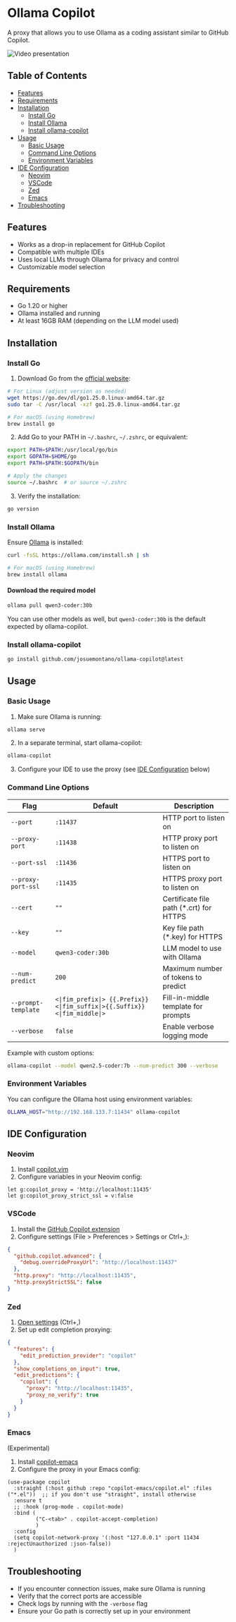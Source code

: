 # Ollama Copilot

A proxy that allows you to use Ollama as a coding assistant similar to GitHub Copilot.

![Video presentation](presentation.gif)

## Table of Contents

- [Features](#features)
- [Requirements](#requirements)
- [Installation](#installation)
  - [Install Go](#install-go)
  - [Install Ollama](#install-ollama)
  - [Install ollama-copilot](#install-ollama-copilot)
- [Usage](#usage)
  - [Basic Usage](#basic-usage)
  - [Command Line Options](#command-line-options)
  - [Environment Variables](#environment-variables)
- [IDE Configuration](#ide-configuration)
  - [Neovim](#neovim)
  - [VSCode](#vscode)
  - [Zed](#zed)
  - [Emacs](#emacs)
- [Troubleshooting](#troubleshooting)

## Features

- Works as a drop-in replacement for GitHub Copilot
- Compatible with multiple IDEs
- Uses local LLMs through Ollama for privacy and control
- Customizable model selection

## Requirements

- Go 1.20 or higher
- Ollama installed and running
- At least 16GB RAM (depending on the LLM model used)

## Installation

### Install Go

1. Download Go from the [official website](https://go.dev/dl/):

```bash
# For Linux (adjust version as needed)
wget https://go.dev/dl/go1.25.0.linux-amd64.tar.gz
sudo tar -C /usr/local -xzf go1.25.0.linux-amd64.tar.gz

# For macOS (using Homebrew)
brew install go
```

2. Add Go to your PATH in `~/.bashrc`, `~/.zshrc`, or equivalent:

```bash
export PATH=$PATH:/usr/local/go/bin
export GOPATH=$HOME/go
export PATH=$PATH:$GOPATH/bin

# Apply the changes
source ~/.bashrc  # or source ~/.zshrc
```

3. Verify the installation:

```bash
go version
```

### Install Ollama

Ensure [Ollama](https://ollama.com/download) is installed:

```bash
curl -fsSL https://ollama.com/install.sh | sh

# For macOS (using Homebrew)
brew install ollama
```

#### Download the required model

```bash
ollama pull qwen3-coder:30b
```

You can use other models as well, but `qwen3-coder:30b` is the default expected by ollama-copilot.

### Install ollama-copilot

```bash
go install github.com/josuemontano/ollama-copilot@latest
```

## Usage

### Basic Usage

1. Make sure Ollama is running:

```bash
ollama serve
```

2. In a separate terminal, start ollama-copilot:

```bash
ollama-copilot
```

3. Configure your IDE to use the proxy (see [IDE Configuration](#ide-configuration) below)

### Command Line Options

| Flag               | Default                                                                     | Description                              |
| ------------------ | --------------------------------------------------------------------------- | ---------------------------------------- |
| `--port`            | `:11437`                                                                    | HTTP port to listen on                   |
| `--proxy-port`      | `:11438`                                                                    | HTTP proxy port to listen on             |
| `--port-ssl`        | `:11436`                                                                    | HTTPS port to listen on                  |
| `--proxy-port-ssl`  | `:11435`                                                                    | HTTPS proxy port to listen on            |
| `--cert`            | `""`                                                                        | Certificate file path (\*.crt) for HTTPS |
| `--key`             | `""`                                                                        | Key file path (\*.key) for HTTPS         |
| `--model`           | `qwen3-coder:30b`                                                           | LLM model to use with Ollama             |
| `--num-predict`     | `200`                                                                       | Maximum number of tokens to predict      |
| `--prompt-template` | `<\|fim_prefix\|> {{.Prefix}} <\|fim_suffix\|>{{.Suffix}} <\|fim_middle\|>` | Fill-in-middle template for prompts      |
| `--verbose`         | `false`                                                                     | Enable verbose logging mode              |

Example with custom options:

```bash
ollama-copilot --model qwen2.5-coder:7b --num-predict 300 --verbose
```

### Environment Variables

You can configure the Ollama host using environment variables:

```bash
OLLAMA_HOST="http://192.168.133.7:11434" ollama-copilot
```

## IDE Configuration

### Neovim

1. Install [copilot.vim](https://github.com/github/copilot.vim)
2. Configure variables in your Neovim config:

```vim
let g:copilot_proxy = 'http://localhost:11435'
let g:copilot_proxy_strict_ssl = v:false
```

### VSCode

1. Install the [GitHub Copilot extension](https://marketplace.visualstudio.com/items?itemName=GitHub.copilot)
2. Configure settings (File > Preferences > Settings or Ctrl+,):

```json
{
  "github.copilot.advanced": {
    "debug.overrideProxyUrl": "http://localhost:11437"
  },
  "http.proxy": "http://localhost:11435",
  "http.proxyStrictSSL": false
}
```

### Zed

1. [Open settings](https://zed.dev/docs/configuring-zed) (Ctrl+,)
2. Set up edit completion proxying:

```json
{
  "features": {
    "edit_prediction_provider": "copilot"
  },
  "show_completions_on_input": true,
  "edit_predictions": {
    "copilot": {
      "proxy": "http://localhost:11435",
      "proxy_no_verify": true
    }
  }
}
```

### Emacs

(Experimental)

1. Install [copilot-emacs](https://github.com/copilot-emacs/copilot.el)
2. Configure the proxy in your Emacs config:

```elisp
(use-package copilot
  :straight (:host github :repo "copilot-emacs/copilot.el" :files ("*.el"))  ;; if you don't use "straight", install otherwise
  :ensure t
  ;; :hook (prog-mode . copilot-mode)
  :bind (
         ("C-<tab>" . copilot-accept-completion)
         )
  :config
  (setq copilot-network-proxy '(:host "127.0.0.1" :port 11434 :rejectUnauthorized :json-false))
  )
```

## Troubleshooting

- If you encounter connection issues, make sure Ollama is running
- Verify that the correct ports are accessible
- Check logs by running with the `-verbose` flag
- Ensure your Go path is correctly set up in your environment
